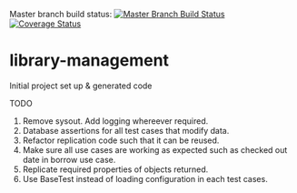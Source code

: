 Master branch build status: [![Master Branch Build Status](https://travis-ci.org/harithan81/library-management.svg?branch=master)](https://travis-ci.org/harithan81/library-management)
[![Coverage Status](https://coveralls.io/repos/harithan81/library-management/badge.svg)](https://coveralls.io/r/harithan81/library-management)
# library-management
Initial project set up &amp; generated code

TODO
1. Remove sysout. Add logging whereever required.
2. Database assertions for all test cases that modify data.
3. Refactor replication code such that it can be reused.
4. Make sure all use cases are working as expected such as checked out date in borrow use case.
5. Replicate required properties of objects returned.
6. Use BaseTest instead of loading configuration in each test cases.
